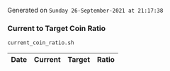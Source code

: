 Generated on `Sunday 26-September-2021 at 21:17:38`

### Current to Target Coin Ratio
`current_coin_ratio.sh`

Date|Current|Target|Ratio
---|---|---|---
